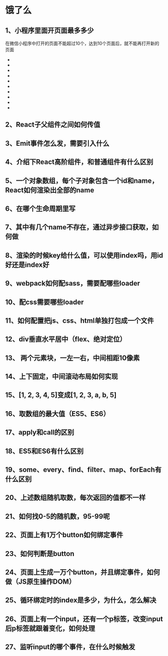 # 饿了么
	 
## 1、小程序里面开页面最多多少

在微信小程序中打开的页面不能超过10个，达到10个页面后，就不能再打开新的页面


*
*
*
*
*
*
*
*
*
*

	 
## 2、React子父组件之间如何传值
	 
## 3、Emit事件怎么发，需要引入什么
	 
## 4、介绍下React高阶组件，和普通组件有什么区别
	 
## 5、一个对象数组，每个子对象包含一个id和name，React如何渲染出全部的name
	 
## 6、在哪个生命周期里写
	 
## 7、其中有几个name不存在，通过异步接口获取，如何做
	 
## 8、渲染的时候key给什么值，可以使用index吗，用id好还是index好
	 
## 9、webpack如何配sass，需要配哪些loader
	 
## 10、配css需要哪些loader
	 
## 11、如何配置把js、css、html单独打包成一个文件
	 
## 12、div垂直水平居中（flex、绝对定位）
	 
## 13、 两个元素块，一左一右，中间相距10像素
	 
## 14、上下固定，中间滚动布局如何实现
	 
## 15、[1, 2, 3, 4, 5]变成[1, 2, 3, a, b, 5]
	 
## 16、取数组的最大值（ES5、ES6）
	 
## 17、apply和call的区别
	 
## 18、ES5和ES6有什么区别
	 
## 19、some、every、find、filter、map、forEach有什么区别
	 
## 20、上述数组随机取数，每次返回的值都不一样
	 
## 21、如何找0-5的随机数，95-99呢
	 
## 22、页面上有1万个button如何绑定事件
	 
## 23、如何判断是button
	 
## 24、页面上生成一万个button，并且绑定事件，如何做（JS原生操作DOM）
	 
## 25、循环绑定时的index是多少，为什么，怎么解决
	 
## 26、页面上有一个input，还有一个p标签，改变input后p标签就跟着变化，如何处理
	 
## 27、监听input的哪个事件，在什么时候触发

